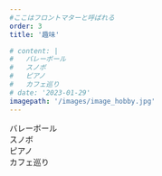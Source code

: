 ```yaml
--- 
#ここはフロントマターと呼ばれる
order: 3
title: '趣味'

# content: | 
#   バレーボール
#   スノボ
#   ピアノ
#   カフェ巡り
# date: '2023-01-29'
imagepath: '/images/image_hobby.jpg'
---
```


バレーボール  
スノボ  
ピアノ  
カフェ巡り  